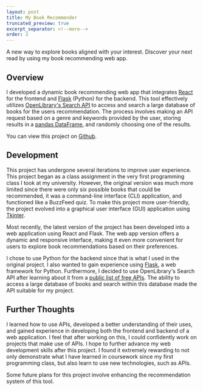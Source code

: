 ```yaml
---
layout: post
title: My Book Recommender
truncated_preview: true
excerpt_separator: <!--more-->
order: 2
---
```


A new way to explore books aligned with your interest. Discover your next read by using my book recommending web app. 

## Overview
I developed a dynamic book recommending web app that integrates [React](https://react.dev/) for the frontend and [Flask](https://flask.palletsprojects.com/en/3.0.x/) (Python) for the backend. This tool effectively utilizes [OpenLibrary's Search API](https://openlibrary.org/dev/docs/api/search) to access and search a large database of books for the users recommendation. The process involves making an API request based on a genre and keywords provided by the user, storing results in a [pandas DataFrame](https://pandas.pydata.org/docs/reference/api/pandas.DataFrame.html), and randomly choosing one of the results. 

You can view this project on [Github](https://github.com/aanahid/book-recommender).

<!--more-->

## Development

This project has undergone several iterations to improve user experience. This project began as a class assignment in the very first programming class I took at my university. However, the original version was much more limited since there were only six possible books that could be recommended, it was a command-line interface (CLI) application, and functioned like a BuzzFeed quiz. To make this project more user-friendly, the project evolved into a graphical user interface (GUI) application using [Tkinter](https://docs.python.org/3/library/tkinter.html). 

Most recently, the latest version of the project has been developed into a web application using React and Flask. The web app version offers a dynamic and responsive interface, making it even more convenient for users to explore book recommendations based on their preferences.

I chose to use Python for the backend since that is what I used in the original project. I also wanted to gain experience using [Flask](https://flask.palletsprojects.com/en/3.0.x/), a web framework for Python. Furthermore, I decided to use OpenLibrary's Search API after learning about it from a [public list of free APIs](https://github.com/public-apis/public-apis). The ability to access a large database of books and search within this database made the API suitable for my project. 

## Further Thoughts
I learned how to use APIs, developed a better understanding of their uses, and gained experience in developing both the frontend and backend of a web application. I feel that after working on this, I could confidently work on projects that make use of APIs. I hope to further advance my web development skills after this project. I found it extremely rewarding to not only demonstrate what I have learned in coursework since my first programming class, but also learn to use new technologies, such as APIs. 

Some future plans for this project involve enhancing the recommendation system of this tool. 